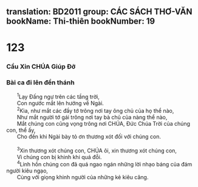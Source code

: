translation: BD2011
group: CÁC SÁCH THƠ-VĂN
bookName: Thi-thiên 
bookNumber: 19
-------

<div class="title"><h1>123</h1><h3>Cầu Xin CHÚA Giúp Ðỡ</h3><h3>Bài ca đi lên đền thánh</h3></div>
<span class="verse thi_123_1">  <sup>1</sup>Lạy Ðấng ngự trên các tầng trời,<br/>  Con ngước mắt lên hướng về Ngài.<br/></span>
<span class="verse thi_123_2">  <sup>2</sup>Kìa, như mắt các đầy tớ trông nơi tay ông chủ của họ thể nào,<br/>  Như mắt người tớ gái trông nơi tay bà chủ của nàng thể nào,<br/>  Mắt chúng con cũng vọng trông nơi CHÚA, Ðức Chúa Trời của chúng con, thể ấy,<br/>  Cho đến khi Ngài bày tỏ ơn thương xót đối với chúng con.<br/><br/></span>
<span class="verse thi_123_3">  <sup>3</sup>Xin thương xót chúng con, CHÚA ôi, xin thương xót chúng con,<br/>  Vì chúng con bị khinh khi quá đỗi.<br/></span>
<span class="verse thi_123_4">  <sup>4</sup>Linh hồn chúng con đã quá ngao ngán những lời nhạo báng của đám người kiêu ngạo,<br/>  Cùng với giọng khinh người của những kẻ kiêu căng.<br/></span>
